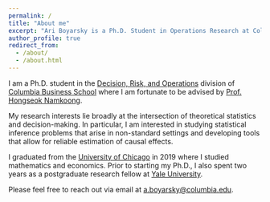 ```yaml
---
permalink: /
title: "About me"
excerpt: "Ari Boyarsky is a Ph.D. Student in Operations Research at Columbia University."
author_profile: true
redirect_from: 
  - /about/
  - /about.html
---
```


I am a Ph.D. student in the [Decision, Risk, and Operations](https://www8.gsb.columbia.edu/faculty-research/divisions/decision-risk-operations) division of [Columbia Business School](https://home.gsb.columbia.edu/) where I am fortunate to be advised by [Prof. Hongseok Namkoong](https://hsnamkoong.github.io/).

My research interests lie broadly at the intersection of theoretical statistics and decision-making. In particular, I am interested in studying statistical inference problems that arise in non-standard settings and developing tools that allow for reliable estimation of causal effects.

I graduated from the [University of Chicago](https://uchicago.edu/) in 2019 where I studied mathematics and economics. Prior to starting my Ph.D., I also spent two years as a postgraduate research fellow at [Yale University](https://yale.edu/).

Please feel free to reach out via email at [a.boyarsky@columbia.edu](mailto:a.boyarsky@columbia.edu).


